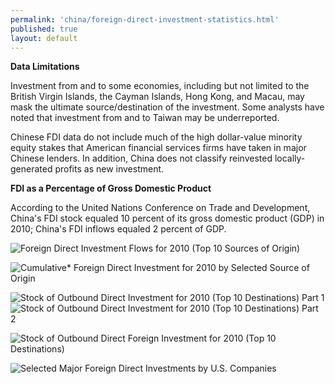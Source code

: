 ```yaml
--- 
permalink: 'china/foreign-direct-investment-statistics.html' 
published: true 
layout: default
---
```

**Data Limitations**

Investment from and to some economies, including but not limited to the British Virgin Islands, the Cayman Islands, Hong Kong, and Macau, may mask the ultimate source/destination of the investment. Some analysts have noted that investment from and to Taiwan may be underreported.

Chinese FDI data do not include much of the high dollar-value minority equity stakes that American financial services firms have taken in major Chinese lenders. In addition, China does not classify reinvested locally-generated profits as new investment.

**FDI as a Percentage of Gross Domestic Product**

According to the United Nations Conference on Trade and Development, China's FDI stock equaled 10 percent of its gross domestic product (GDP) in 2010; China's FDI inflows equaled 2 percent of GDP.

![Foreign Direct Investment Flows for 2010 (Top 10 Sources of Origin)](images/chap6-fdi1.png)  

![Cumulative* Foreign Direct Investment for 2010 by Selected Source of Origin](images/chap6-fdi2.png)  

![Stock of Outbound Direct Investment for 2010 (Top 10 Destinations) Part 1](images/chap6-fdi3-1.png)  
![Stock of Outbound Direct Investment for 2010 (Top 10 Destinations) Part 2](images/chap6-fdi3-2.png)  

![Stock of Outbound Direct Foreign Investment for 2010 (Top 10 Destinations)](images/chap6-fdi4.png)  

![Selected Major Foreign Direct Investments by U.S. Companies](images/fdi5.png)  
